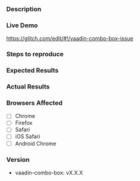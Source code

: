 ### Description
<!-- Example: The `vaadin-combo-box` element does not open when the input is clicked. -->

### Live Demo
<!-- Click "Remix This" and edit -- must be logged in to persist! -->
https://glitch.com/edit/#!/vaadin-combo-box-issue
<!-- ...or provide your own repro URL -->

### Steps to reproduce
<!-- Example
1. Put a `vaadin-combo-box` element in the page.
2. Open the page in a web browser.
3. Click the input of `vaadin-combo-box` element.
-->

### Expected Results
<!-- Example: Overlay should appear when input is clicked. -->

### Actual Results
<!-- Example: Overlay stays hidden. -->

### Browsers Affected
<!-- Check all that apply -->
- [ ] Chrome
- [ ] Firefox
- [ ] Safari
- [ ] iOS Safari
- [ ] Android Chrome

### Version
<!--
`$ npm ls | grep @vaadin` will show the version of the components.
-->
- vaadin-combo-box: vX.X.X
